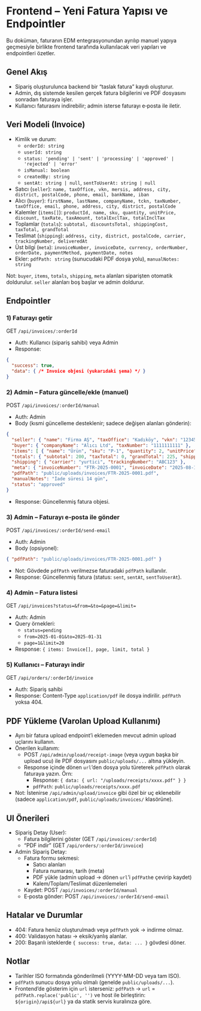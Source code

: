 # Frontend – Yeni Fatura Yapısı ve Endpointler

Bu doküman, faturanın EDM entegrasyonundan ayrılıp manuel yapıya geçmesiyle birlikte frontend tarafında kullanılacak veri yapıları ve endpointleri özetler.

## Genel Akış
- Sipariş oluşturulunca backend bir “taslak fatura” kaydı oluşturur.
- Admin, dış sistemde kesilen gerçek fatura bilgilerini ve PDF dosyasını sonradan faturaya işler.
- Kullanıcı faturasını indirebilir; admin isterse faturayı e‑posta ile iletir.

## Veri Modeli (Invoice)
- Kimlik ve durum:
  - `orderId: string`
  - `userId: string`
  - `status: 'pending' | 'sent' | 'processing' | 'approved' | 'rejected' | 'error'`
  - `isManual: boolean`
  - `createdBy: string`
  - `sentAt: string | null`, `sentToUserAt: string | null`
- Satıcı (`seller`): `name, taxOffice, vkn, mersis, address, city, district, postalCode, phone, email, bankName, iban`
- Alıcı (`buyer`): `firstName, lastName, companyName, tckn, taxNumber, taxOffice, email, phone, address, city, district, postalCode`
- Kalemler (`items[]`): `productId, name, sku, quantity, unitPrice, discount, taxRate, taxAmount, totalExclTax, totalInclTax`
- Toplamlar (`totals`): `subtotal, discountsTotal, shippingCost, taxTotal, grandTotal`
- Teslimat (`shipping`): `address, city, district, postalCode, carrier, trackingNumber, deliveredAt`
- Üst bilgi (`meta`): `invoiceNumber, invoiceDate, currency, orderNumber, orderDate, paymentMethod, paymentDate, notes`
- Ekler: `pdfPath: string` (sunucudaki PDF dosya yolu), `manualNotes: string`

Not: `buyer`, `items`, `totals`, `shipping`, `meta` alanları siparişten otomatik doldurulur. `seller` alanları boş başlar ve admin doldurur.

## Endpointler

### 1) Faturayı getir
GET `/api/invoices/:orderId`
- Auth: Kullanıcı (sipariş sahibi) veya Admin
- Response:
```json
{
  "success": true,
  "data": { /* Invoice objesi (yukarıdaki şema) */ }
}
```

### 2) Admin – Fatura güncelle/ekle (manuel)
POST `/api/invoices/:orderId/manual`
- Auth: Admin
- Body (kısmi güncelleme desteklenir; sadece değişen alanları gönderin):
```json
{
  "seller": { "name": "Firma AŞ", "taxOffice": "Kadıköy", "vkn": "1234567890", "mersis": "..." },
  "buyer": { "companyName": "Alıcı Ltd", "taxNumber": "1111111111" },
  "items": [ { "name": "Ürün", "sku": "P-1", "quantity": 2, "unitPrice": 100, "totalExclTax": 200, "totalInclTax": 200 } ],
  "totals": { "subtotal": 200, "taxTotal": 0, "grandTotal": 225, "shippingCost": 25 },
  "shipping": { "carrier": "yurtici", "trackingNumber": "ABC123" },
  "meta": { "invoiceNumber": "FTR-2025-0001", "invoiceDate": "2025-08-13" },
  "pdfPath": "public/uploads/invoices/FTR-2025-0001.pdf",
  "manualNotes": "İade süresi 14 gün",
  "status": "approved"
}
```
- Response: Güncellenmiş fatura objesi.

### 3) Admin – Faturayı e‑posta ile gönder
POST `/api/invoices/:orderId/send-email`
- Auth: Admin
- Body (opsiyonel):
```json
{ "pdfPath": "public/uploads/invoices/FTR-2025-0001.pdf" }
```
- Not: Gövdede `pdfPath` verilmezse faturadaki `pdfPath` kullanılır.
- Response: Güncellenmiş fatura (status: `sent`, `sentAt`, `sentToUserAt`).

### 4) Admin – Fatura listesi
GET `/api/invoices?status=&from=&to=&page=&limit=`
- Auth: Admin
- Query örnekleri:
  - `status=pending`
  - `from=2025-01-01&to=2025-01-31`
  - `page=1&limit=20`
- Response: `{ items: Invoice[], page, limit, total }`

### 5) Kullanıcı – Faturayı indir
GET `/api/orders/:orderId/invoice`
- Auth: Sipariş sahibi
- Response: Content-Type `application/pdf` ile dosya indirilir. `pdfPath` yoksa 404.

## PDF Yükleme (Varolan Upload Kullanımı)
- Ayrı bir fatura upload endpoint’i eklemeden mevcut admin upload uçlarını kullanın.
- Önerilen kullanım:
  - POST `/api/admin/upload/receipt-image` (veya uygun başka bir upload ucu) ile PDF dosyasını `public/uploads/...` altına yükleyin.
  - Response içinde dönen `url`’den dosya yolu türeterek `pdfPath` olarak faturaya yazın. Örn:
    - Response: `{ data: { url: "/uploads/receipts/xxxx.pdf" } }`
    - `pdfPath`: `public/uploads/receipts/xxxx.pdf`
- Not: İstenirse `/api/admin/upload/invoice` gibi özel bir uç eklenebilir (sadece `application/pdf`, `public/uploads/invoices/` klasörüne).

## UI Önerileri
- Sipariş Detay (User):
  - Fatura bilgilerini göster (GET `/api/invoices/:orderId`)
  - “PDF indir” (GET `/api/orders/:orderId/invoice`)
- Admin Sipariş Detay:
  - Fatura formu sekmesi:
    - Satıcı alanları
    - Fatura numarası, tarih (meta)
    - PDF yükle (admin upload → dönen `url`’i `pdfPath`e çevirip kaydet)
    - Kalem/Toplam/Teslimat düzenlemeleri
  - Kaydet: POST `/api/invoices/:orderId/manual`
  - E‑posta gönder: POST `/api/invoices/:orderId/send-email`

## Hatalar ve Durumlar
- 404: Fatura henüz oluşturulmadı veya `pdfPath` yok → indirme olmaz.
- 400: Validasyon hatası → eksik/yanlış alanlar.
- 200: Başarılı isteklerde `{ success: true, data: ... }` gövdesi döner.

## Notlar
- Tarihler ISO formatında gönderilmeli (YYYY-MM-DD veya tam ISO).
- `pdfPath` sunucu dosya yolu olmalı (genelde `public/uploads/...`).
- Frontend’de gösterim için `url` isterseniz: `pdfPath` → `url` = `pdfPath.replace('public', '')` ve host ile birleştirin: `${origin}/api${url}` ya da statik servis kuralınıza göre. 